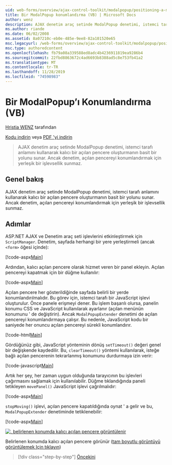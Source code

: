 ```yaml
---
uid: web-forms/overview/ajax-control-toolkit/modalpopup/positioning-a-modalpopup-vb
title: Bir ModalPopup konumlandırma (VB) | Microsoft Docs
author: wenz
description: AJAX denetim araç setinde ModalPopup denetimi, istemci tarafı anlamını kullanarak kalıcı bir açılan pencere oluşturmanın basit bir yolunu sunar. Ancak denetim bir...
ms.author: riande
ms.date: 06/02/2008
ms.assetid: 8a07210c-eb0e-485e-9ee8-82a101520e65
msc.legacyurl: /web-forms/overview/ajax-control-toolkit/modalpopup/positioning-a-modalpopup-vb
msc.type: authoredcontent
ms.openlocfilehash: fb79a08a339588ed8adc4b4236911819ea9286b4
ms.sourcegitcommit: 22fbd8863672c4ad6693b8388ad5c8e753fb41a2
ms.translationtype: MT
ms.contentlocale: tr-TR
ms.lasthandoff: 11/28/2019
ms.locfileid: "74598983"
---
```

# <a name="positioning-a-modalpopup-vb"></a>Bir ModalPopup’ı Konumlandırma (VB)

[Hristia WENZ](https://github.com/wenz) tarafından

[Kodu indirin](https://download.microsoft.com/download/2/4/0/24052038-f942-4336-905b-b60ae56f0dd5/ModalPopup4.vb.zip) veya [PDF 'yi indirin](https://download.microsoft.com/download/b/6/a/b6ae89ee-df69-4c87-9bfb-ad1eb2b23373/modalpopup4VB.pdf)

> AJAX denetim araç setinde ModalPopup denetimi, istemci tarafı anlamını kullanarak kalıcı bir açılan pencere oluşturmanın basit bir yolunu sunar. Ancak denetim, açılan pencereyi konumlandırmak için yerleşik bir işlevsellik sunmaz.

## <a name="overview"></a>Genel bakış

AJAX denetim araç setinde ModalPopup denetimi, istemci tarafı anlamını kullanarak kalıcı bir açılan pencere oluşturmanın basit bir yolunu sunar. Ancak denetim, açılan pencereyi konumlandırmak için yerleşik bir işlevsellik sunmaz.

## <a name="steps"></a>Adımlar

ASP.NET AJAX ve Denetim araç seti işlevlerini etkinleştirmek için `ScriptManager`. Denetim, sayfada herhangi bir yere yerleştirmeli (ancak `<form>` öğesi içinde):

[!code-aspx[Main](positioning-a-modalpopup-vb/samples/sample1.aspx)]

Ardından, kalıcı açılan pencere olarak hizmet veren bir panel ekleyin. Açılan pencereyi kapatmak için bir düğme kullanılır:

[!code-aspx[Main](positioning-a-modalpopup-vb/samples/sample2.aspx)]

Açılan pencere her gösterildiğinde sayfada belirli bir yerde konumlandırılmalıdır. Bu görev için, istemci tarafı bir JavaScript işlevi oluşturulur. Önce panele erişmeyi dener. Bu işlem başarılı olursa, panelin konumu CSS ve JavaScript kullanılarak ayarlanır (açılan menünün konumunu ' de değiştirin). Ancak `ModalPopupExtender` denetimi de açılan pencereyi konumlandırmaya çalışır. Bu nedenle, JavaScript kodu bir saniyede her onuncu açılan pencereyi sürekli konumlandırır.

[!code-html[Main](positioning-a-modalpopup-vb/samples/sample3.html)]

Gördüğünüz gibi, JavaScript yönteminin dönüş `setTimeout()` değeri genel bir değişkende kaydedilir. Bu, `clearTimeout()` yöntemi kullanılarak, isteğe bağlı açılan pencerenin tekrarlanmış konumunu durdurmaya izin verir:

[!code-javascript[Main](positioning-a-modalpopup-vb/samples/sample4.js)]

Artık her şey, her zaman uygun olduğunda tarayıcının bu işlevleri çağırmasını sağlamak için kullanılabilir. Düğme tıklandığında paneli tetikleyen `movePanel()` JavaScript işlevi çağrılmalıdır:

[!code-aspx[Main](positioning-a-modalpopup-vb/samples/sample5.aspx)]

`stopMoving()` işlevi, açılan pencere kapatıldığında oynat ' a gelir ve bu, `ModalPopupExtender` denetiminde tetiklenebilir:

[!code-aspx[Main](positioning-a-modalpopup-vb/samples/sample6.aspx)]

[![, belirlenen konumda kalıcı açılan pencere görüntülenir](positioning-a-modalpopup-vb/_static/image2.png)](positioning-a-modalpopup-vb/_static/image1.png)

Belirlenen konumda kalıcı açılan pencere görünür ([tam boyutlu görüntüyü görüntülemek Için tıklayın](positioning-a-modalpopup-vb/_static/image3.png))

> [!div class="step-by-step"]
> [Öncekini](handling-postbacks-from-a-modalpopup-vb.md)
